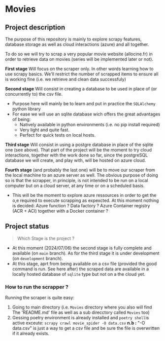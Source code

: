 # Movies

## Project description
The purpose of this repository is mainly to explore scrapy features, database storage as well as cloud interactions (azure) and all together.

To do so we will try to scrap a very popular movie website (allocine.fr) in order to retrieve data on movies (series will be implemented later or not).

**First stage**
Will focus on the scraper only. In other words learning how to use scrapy basics. We'll restrict the number of scrapped items to ensure all is working fine (i.e. we retrieve and clean data successfuly)

**Second stage**
Will consist in creating a database to be used in place of (or concurrently to) the csv file.
  * Purpose here will mainly be to learn and put in practice the `SQLAlchemy` python library 
  * For ease we will use an sqlite database wich offers the great advantages of being:
    * Natively available in python environments (i.e. no pip install required)
    * Very light and quite fast.
    * Perfect for quick tests on local hosts.

**Third stage**
Will consist in using a postgre database in place of the sqlite one (see above). That part of the project will be the moment to try cloud interactions, together with the work done so far, since the postgreSQL database we will create, and play with, will be hosted on azure cloud.

**Fourth stage** (and probably the last one)
will be to move our scraper from the local machine to an azure server as well. The obvious purpose of doing so is that the scrapper, in principle, is not intended to be run on a local computer but on a cloud server, at any time or on a scheduled basis.
  * This will be the moment to explore azure ressources in order to get the o,e required to execute scrapping as expexcted. At this moment nothing is decided: Azure function ? Data factory ? Azure Container registry (ACR + ACI) together with a Docker container ?

## Project status
> Which Stage is the project ?
* At this moment (2024/07/06) the second stage is fully complete and available (on `main` branch). As for the third stage it is under development (on `development` branch).
* At this stage, aprt from being available on a csv file (provided the good command is run. See here after) the scraped data are available in a locally hosted database of `sqlite` type but not on a the cloud yet.

### How to run the scrapper ?
Running the scraper is quite easy:
  1. Going to main directory (i.e. `Movies` directory where you also will find The 'README.md' file as well as a sub direcctory called `Movies` too)
  2. Gessing poetry environment is already installed and `poetry shell`is active exceute: `scrapy crawl movie_spider -O data.csv`
**n.b :** "-O data.csv" is just a way to get a csv file and be sure the file is overwritten if it already exists.
